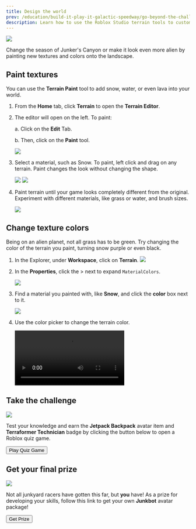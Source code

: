 ```yaml
---
title: Design the world
prev: /education/build-it-play-it-galactic-speedway/go-beyond-the-challenge
description: Learn how to use the Roblox Studio terrain tools to customize the racetrack world in the Build It Play It Galactic Speedway challenge.
---
```


<img src="../../assets/education/build-it-play-it-galactic-speedway/design-the-world/hero-winter.jpeg" />

Change the season of Junker's Canyon or make it look even more alien by painting new textures and colors onto the landscape.

## Paint textures

You can use the **Terrain Paint** tool to add snow, water, or even lava into your world.

1. From the **Home** tab, click **Terrain** to open the **Terrain Editor**.

2. The editor will open on the left. To paint:

   a. Click on the **Edit** Tab.

   b. Then, click on the **Paint** tool.

   <img src="../../assets/education/build-it-play-it-galactic-speedway/design-the-world/terrain-editor-edit-tab.png" />

3. Select a material, such as Snow. To paint, left click and drag on any terrain. Paint changes the look without changing the shape.

   <GridContainer numColumns="2">
     <img src="../../assets/education/build-it-play-it-galactic-speedway/design-the-world/paint-tool-snow.png" />
     <img src="../../assets/education/build-it-play-it-galactic-speedway/design-the-world/paint-terrain-snow.gif" />
   </GridContainer>

4. Paint terrain until your game looks completely different from the original. Experiment with different materials, like grass or water, and brush sizes.

   <img src="../../assets/education/build-it-play-it-galactic-speedway/design-the-world/terrain-winter-version.jpeg" />

## Change texture colors

Being on an alien planet, not all grass has to be green. Try changing the color of the terrain you paint, turning snow purple or even black.

1. In the Explorer, under **Workspace**, click on **Terrain**.
   <img src="../../assets/education/build-it-play-it-galactic-speedway/design-the-world/select-terrain-explorer.png" />

2. In the **Properties**, click the > next to expand `MaterialColors`.

   <img src="../../assets/education/build-it-play-it-galactic-speedway/design-the-world/terrain-expand-materials.png" />

3. Find a material you painted with, like **Snow**, and click the **color** box next to it.

   <img src="../../assets/education/build-it-play-it-galactic-speedway/design-the-world/select-snow-material.png" />

4. Use the color picker to change the terrain color.

   <video controls src="../../assets/education/build-it-play-it-galactic-speedway/design-the-world/show-terrain-color-change.mp4"></video>

## Take the challenge

<img src="../../assets/education/build-it-play-it-galactic-speedway/design-the-world/hero-jetpack.jpeg" />

Test your knowledge and earn the **Jetpack Backpack** avatar item and **Terraformer Technician** badge by clicking the button below to open a Roblox quiz game.

<a href="https://www.roblox.com/games/4201429814/Roblox-Creator-Challenge">
<Button variant="contained">Play Quiz Game</Button>
</a>

## Get your final prize

<img src="../../assets/education/build-it-play-it-galactic-speedway/design-the-world/junkbot-hero.jpeg" />

Not all junkyard racers have gotten this far, but **you** have! As a prize for developing your skills, follow this link to get your own **Junkbot** avatar package!

<a href="https://www.roblox.com/bundles/589/Junkbot">
<Button variant="contained">Get Prize</Button>
</a>

<p></p>
